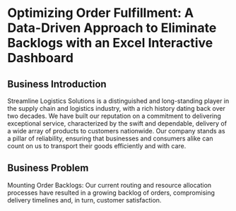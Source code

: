 # Optimizing Order Fulfillment: A Data-Driven Approach to Eliminate Backlogs with an Excel Interactive Dashboard
## Business Introduction
Streamline Logistics Solutions is a distinguished and long-standing player in the supply chain and logistics industry, with a rich history dating back over two decades.
We have built our reputation on a commitment to delivering exceptional service, characterized by the swift and dependable, delivery of a wide array of products to customers nationwide.
Our company stands as a pillar of reliability, ensuring that businesses and consumers alike can count on us to transport their goods efficiently and with care.
## Business Problem
Mounting Order Backlogs:
Our current routing and resource allocation processes have resulted in a growing backlog of orders, compromising delivery timelines and, in turn, customer satisfaction.
